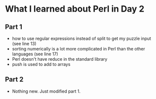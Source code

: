 # What I learned about Perl in Day 2

## Part 1

- how to use regular expressions instead of split to get my puzzle input (see line 13)
- sorting numerically is a lot more complicated in Perl than the other languages (see line 17)
- Perl doesn't have reduce in the standard library
- push is used to add to arrays

## Part 2

- Nothing new. Just modified part 1.
